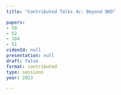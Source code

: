 ```yaml
---
title: "Contributed Talks 4c: Beyond QKD"

papers:
- 50
- 52
- 104
- 51
videoId: null
presentation: null
draft: false
format: contributed
type: sessions
year: 2023

---
```

